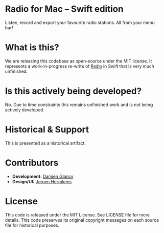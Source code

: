 # Radio for Mac – Swift edition

Listen, record and export your favourite radio stations.
All from your menu bar!

# What is this?

We are releasing this codebase as open-source under the MIT license. It represents a work-in-progress re-write of [Radio](https://github.com/hetissimpel/radioformac) in Swift that is very much unfinished.

# Is this actively being developed?

No. Due to time constraints this remains unfinished work and is not being actively developed.

# Historical & Support

This is presented as a historical artifact.

# Contributors

* **Development:** [Damien Glancy](https://github.com/dglancy)
* **Design/UI:** [Jeroen Hermkens](https://github.com/JeroenHermkens)

# License

This code is released under the MIT License. See LICENSE file for more details. 
This code preserves its original copyright messages on each source file for historical purposes.

